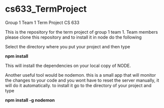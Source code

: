 # cs633_TermProject
Group 1 Team 1 Term Project CS 633

This is the repository for the term project of group 1 team 1.
Team members please clone this repository and to install it in node do the following

Select the directory where you put your project and then type

<b>npm install </b>

This will install the dependencies on your local copy of NODE.

Another useful tool would be nodemon. this is a small app that will monitor the changes to your code
and you wont have to reset the server manually, it will do it automatically. to install it go to the directory 
of your project and type 

<b> npm install -g nodemon <b>
